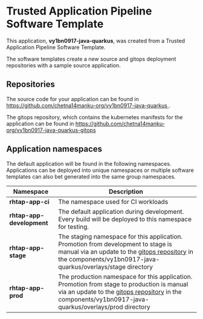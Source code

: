# Trusted Application Pipeline Software Template

This application, **vy1bn0917-java-quarkus**, was created from a Trusted Application Pipeline Software Template.

The software templates create a new source and gitops deployment repositories with a sample source application. 

## Repositories

The source code for your application can be found in [https://github.com/chetna14manku-org/vy1bn0917-java-quarkus ](https://github.com/chetna14manku-org/vy1bn0917-java-quarkus ).
 
The gitops repository, which contains the kubernetes manifests for the application can be found in 
[https://github.com/chetna14manku-org/vy1bn0917-java-quarkus-gitops ](https://github.com/chetna14manku-org/vy1bn0917-java-quarkus-gitops ) 

## Application namespaces 

The default application will be found in the following namespaces. Applications can be deployed into unique namespaces or multiple software templates can also bet generated into the same group namespaces.  

|  Namespace   |  Description   |  
| -------- | -------- |
| **rhtap-app-ci** | The namespace used for CI workloads |
| **rhtap-app-development** | The default application during development. Every build will be deployed to this namespace for testing. |
| **rhtap-app-stage** | The staging namespace for this application. Promotion from development to stage is manual via an update to the [gitops repository](https://github.com/chetna14manku-org/vy1bn0917-java-quarkus-gitops ) in the components/vy1bn0917-java-quarkus/overlays/stage directory |
| **rhtap-app-prod** | The production namespace for this application. Promotion from stage to production is manual via an update to the [gitops repository](https://github.com/chetna14manku-org/vy1bn0917-java-quarkus-gitops ) in the components/vy1bn0917-java-quarkus/overlays/prod directory |